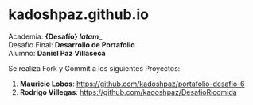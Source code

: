 # kadoshpaz.github.io
Academia: **{Desafío} _latam__**  
Desafío Final: **Desarrollo de Portafolio**  
Alumno: **Daniel Paz Villaseca** 

Se realiza Fork y Commit a los siguientes Proyectos:  

1. **Mauricio Lobos**: https://github.com/kadoshpaz/portafolio-desafio-6 
2. **Rodrigo Villegas**: https://github.com/kadoshpaz/DesafioRicomida

